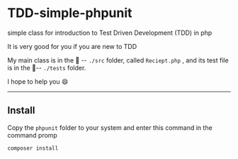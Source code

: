 # TDD-simple-phpunit
simple class for introduction to Test Driven Development (TDD) in php

It is very good for you if you are new to TDD

My main class is in the :file_folder: -- `./src` folder, called `Reciept.php` , and its test file is in the :file_folder:-- `./tests` folder.

I hope to help you  :smile:

----------------
## Install

Copy the `phpunit` folder to your system and enter this command in the command promp
```
composer install
```

